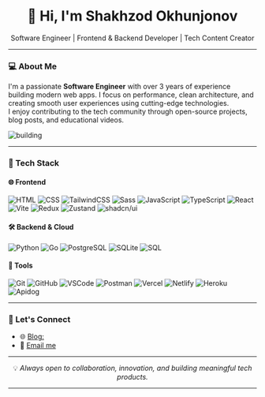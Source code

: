 
<h1 align="center">👋 Hi, I'm Shakhzod Okhunjonov</h1>

<p align="center">
  Software Engineer | Frontend & Backend Developer | Tech Content Creator  
</p>

---

### 💻 About Me

I'm a passionate **Software Engineer** with over 3 years of experience building modern web apps. I focus on performance, clean architecture, and creating smooth user experiences using cutting-edge technologies.  
I enjoy contributing to the tech community through open-source projects, blog posts, and educational videos.

<img src="https://img.shields.io/badge/building-8A2BE2" alt="building"/>



---

### 🚀 Tech Stack

#### 🌐 Frontend  
![HTML](https://skillicons.dev/icons?i=html) ![CSS](https://skillicons.dev/icons?i=css) ![TailwindCSS](https://skillicons.dev/icons?i=tailwind) ![Sass](https://skillicons.dev/icons?i=sass) ![JavaScript](https://skillicons.dev/icons?i=js) ![TypeScript](https://skillicons.dev/icons?i=ts) ![React](https://skillicons.dev/icons?i=react) ![Vite](https://skillicons.dev/icons?i=vite) ![Redux](https://skillicons.dev/icons?i=redux) ![Zustand](https://img.shields.io/badge/Zustand-%23121011.svg?style=for-the-badge&logo=zustand&logoColor=white) ![shadcn/ui](https://img.shields.io/badge/shadcn/ui-%23202529.svg?style=for-the-badge&logo=react&logoColor=white)

#### 🛠 Backend & Cloud  
![Python](https://skillicons.dev/icons?i=python) ![Go](https://skillicons.dev/icons?i=go) ![PostgreSQL](https://skillicons.dev/icons?i=postgres) ![SQLite](https://img.shields.io/badge/SQLite-07405E.svg?style=for-the-badge&logo=sqlite&logoColor=white) ![SQL](https://img.shields.io/badge/SQL-%230074D9.svg?style=for-the-badge&logo=database&logoColor=white)  
  


#### 🧰 Tools  
![Git](https://skillicons.dev/icons?i=git) ![GitHub](https://skillicons.dev/icons?i=github) ![VSCode](https://skillicons.dev/icons?i=vscode) ![Postman](https://skillicons.dev/icons?i=postman) ![Vercel](https://skillicons.dev/icons?i=vercel) ![Netlify](https://skillicons.dev/icons?i=netlify) ![Heroku](https://skillicons.dev/icons?i=heroku) ![Apidog](https://img.shields.io/badge/Apidog-%23FF4D4F.svg?style=for-the-badge&logo=swagger&logoColor=white)

---

### 📢 Let's Connect

- 🌐 [Blog:]()  
- 📧 [Email me](shahzodohunjon@gmail.com)  

---

<p align="center">
  💡 <em>Always open to collaboration, innovation, and building meaningful tech products.</em>
</p>

---


<!--
**shaxzod02/shaxzod02** is a ✨ _special_ ✨ repository because its `README.md` (this file) appears on your GitHub profile.

Here are some ideas to get you started:

- 🔭 I’m currently working on ...
- 🌱 I’m currently learning ...
- 👯 I’m looking to collaborate on ...
- 🤔 I’m looking for help with ...
- 💬 Ask me about ...
- 📫 How to reach me: ...
- 😄 Pronouns: ...
- ⚡ Fun fact: ...
-->
